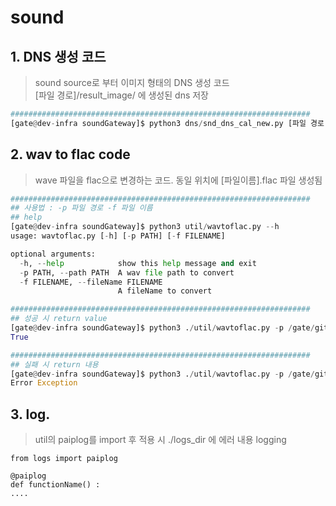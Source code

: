 # sound


## 1. DNS 생성 코드 
> sound source로 부터 이미지 형태의 DNS 생성 코드   
> [파일 경로]/result_image/ 에 생성된 dns 저장

```python 
###################################################################
[gate@dev-infra soundGateway]$ python3 dns/snd_dns_cal_new.py [파일 경로] [파일 이름]
```


## 2. wav to flac code

> wave 파일을 flac으로 변경하는 코드. 동일 위치에 [파일이름].flac 파일 생성됨   

```python
###################################################################
## 사용법 : -p 파일 경로 -f 파일 이름 
## help
[gate@dev-infra soundGateway]$ python3 util/wavtoflac.py --h
usage: wavtoflac.py [-h] [-p PATH] [-f FILENAME]

optional arguments:
  -h, --help            show this help message and exit
  -p PATH, --path PATH  A wav file path to convert
  -f FILENAME, --fileName FILENAME
                        A fileName to convert

###################################################################
## 성공 시 return value
[gate@dev-infra soundGateway]$ python3 ./util/wavtoflac.py -p /gate/gitRepo/script/data/test -f wav_test.wav
True

###################################################################
## 실패 시 return 내용
[gate@dev-infra soundGateway]$ python3 ./util/wavtoflac.py -p /gate/gitRepo/script/data/test -f wav_test.wav
Error Exception

```

## 3. log. 

> util의 paiplog를 import 후 적용 시 ./logs_dir 에 에러 내용 logging

```
from logs import paiplog

@paiplog
def functionName() : 
....
```